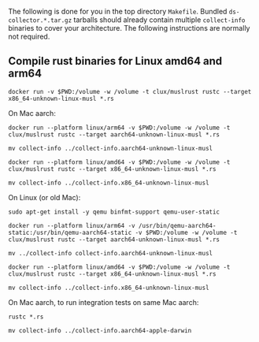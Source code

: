 
The following is done for you in the top directory `Makefile`.  Bundled `ds-collector.*.tar.gz` tarballs should already contain multiple `collect-info` binaries to cover your architecture.  The following instructions are normally not required.


## Compile rust binaries for Linux amd64 and arm64

	docker run -v $PWD:/volume -w /volume -t clux/muslrust rustc --target x86_64-unknown-linux-musl *.rs


On Mac aarch:

    docker run --platform linux/arm64 -v $PWD:/volume -w /volume -t clux/muslrust rustc --target aarch64-unknown-linux-musl *.rs

    mv collect-info ../collect-info.aarch64-unknown-linux-musl

    docker run --platform linux/amd64 -v $PWD:/volume -w /volume -t clux/muslrust rustc --target x86_64-unknown-linux-musl *.rs

    mv collect-info ../collect-info.x86_64-unknown-linux-musl


On Linux (or old Mac):

    sudo apt-get install -y qemu binfmt-support qemu-user-static

    docker run --platform linux/arm64 -v /usr/bin/qemu-aarch64-static:/usr/bin/qemu-aarch64-static -v $PWD:/volume -w /volume -t clux/muslrust rustc --target aarch64-unknown-linux-musl *.rs

    mv ../collect-info collect-info.aarch64-unknown-linux-musl

    docker run --platform linux/amd64 -v $PWD:/volume -w /volume -t clux/muslrust rustc --target x86_64-unknown-linux-musl *.rs

    mv collect-info ../collect-info.x86_64-unknown-linux-musl


On Mac aarch, to run integration tests on same Mac aarch:

    rustc *.rs

    mv collect-info ../collect-info.aarch64-apple-darwin